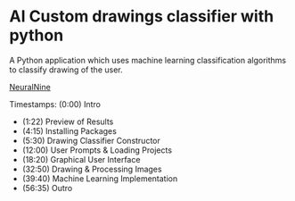# AI Custom drawings classifier with python
A Python application which uses machine learning classification algorithms to classify drawing of the user.
 
[NeuralNine](https://www.youtube.com/watch?v=cwwqDn57LUk)  

Timestamps:
(0:00) Intro

- (1:22) Preview of Results
- (4:15) Installing Packages
- (5:30) Drawing Classifier Constructor
- (12:00) User Prompts & Loading Projects
- (18:20) Graphical User Interface
- (32:50) Drawing & Processing Images
- (39:40) Machine Learning Implementation
- (56:35) Outro
